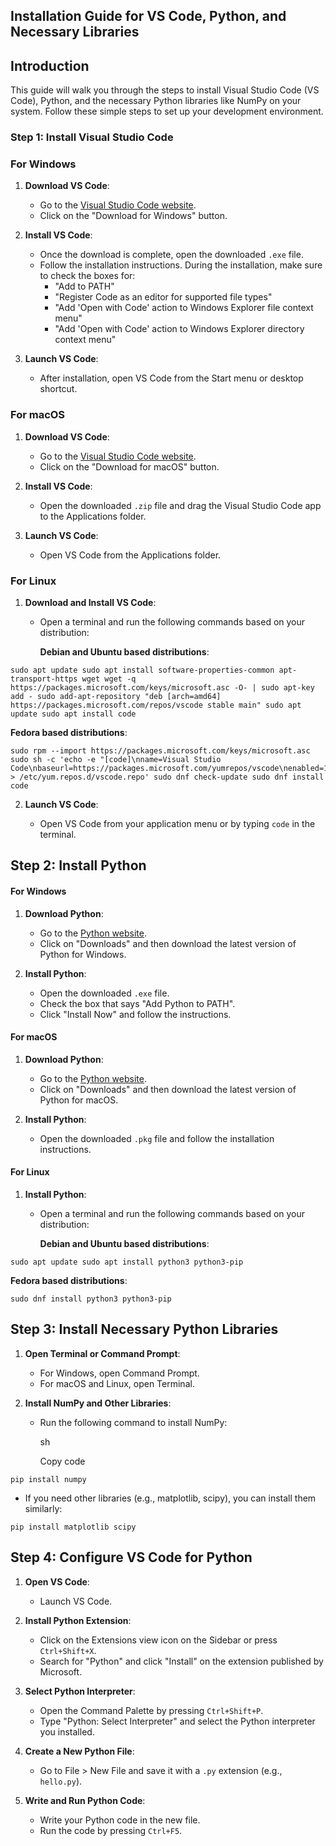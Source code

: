 
## Installation Guide for VS Code, Python, and Necessary Libraries

## Introduction

This guide will walk you through the steps to install Visual Studio Code (VS Code), Python, and the necessary Python libraries like NumPy on your system. Follow these simple steps to set up your development environment.

### Step 1: Install Visual Studio Code

### For Windows

1. **Download VS Code**:
    
    - Go to the [Visual Studio Code website](https://code.visualstudio.com/).
    - Click on the "Download for Windows" button.
2. **Install VS Code**:
    
    - Once the download is complete, open the downloaded `.exe` file.
    - Follow the installation instructions. During the installation, make sure to check the boxes for:
        - "Add to PATH"
        - "Register Code as an editor for supported file types"
        - "Add 'Open with Code' action to Windows Explorer file context menu"
        - "Add 'Open with Code' action to Windows Explorer directory context menu"
3. **Launch VS Code**:
    
    - After installation, open VS Code from the Start menu or desktop shortcut.

### For macOS

1. **Download VS Code**:
    
    - Go to the [Visual Studio Code website](https://code.visualstudio.com/).
    - Click on the "Download for macOS" button.
2. **Install VS Code**:
    
    - Open the downloaded `.zip` file and drag the Visual Studio Code app to the Applications folder.
3. **Launch VS Code**:
    
    - Open VS Code from the Applications folder.

### For Linux

1. **Download and Install VS Code**:
    
    - Open a terminal and run the following commands based on your distribution:
        
        **Debian and Ubuntu based distributions**:
        
```
sudo apt update sudo apt install software-properties-common apt-transport-https wget wget -q https://packages.microsoft.com/keys/microsoft.asc -O- | sudo apt-key add - sudo add-apt-repository "deb [arch=amd64] https://packages.microsoft.com/repos/vscode stable main" sudo apt update sudo apt install code
```
        
**Fedora based distributions**:
```
sudo rpm --import https://packages.microsoft.com/keys/microsoft.asc sudo sh -c 'echo -e "[code]\nname=Visual Studio Code\nbaseurl=https://packages.microsoft.com/yumrepos/vscode\nenabled=1\ngpgcheck=1\ngpgkey=https://packages.microsoft.com/keys/microsoft.asc" > /etc/yum.repos.d/vscode.repo' sudo dnf check-update sudo dnf install code
```
        
2. **Launch VS Code**:
    
    - Open VS Code from your application menu or by typing `code` in the terminal.

## Step 2: Install Python

#### For Windows

1. **Download Python**:
    
    - Go to the [Python website](https://www.python.org/).
    - Click on "Downloads" and then download the latest version of Python for Windows.
2. **Install Python**:
    
    - Open the downloaded `.exe` file.
    - Check the box that says "Add Python to PATH".
    - Click "Install Now" and follow the instructions.

#### For macOS

1. **Download Python**:
    
    - Go to the [Python website](https://www.python.org/).
    - Click on "Downloads" and then download the latest version of Python for macOS.
2. **Install Python**:
    
    - Open the downloaded `.pkg` file and follow the installation instructions.

#### For Linux

1. **Install Python**:
    - Open a terminal and run the following commands based on your distribution:
        
        **Debian and Ubuntu based distributions**:
```
sudo apt update sudo apt install python3 python3-pip
```

**Fedora based distributions**:
        
```
sudo dnf install python3 python3-pip
```
        

## Step 3: Install Necessary Python Libraries

1. **Open Terminal or Command Prompt**:
    
    - For Windows, open Command Prompt.
    - For macOS and Linux, open Terminal.
2. **Install NumPy and Other Libraries**:
    
    - Run the following command to install NumPy:
        
        sh
        
        Copy code
```
pip install numpy
```
        

- If you need other libraries (e.g., matplotlib, scipy), you can install them similarly:
```
pip install matplotlib scipy
```
## Step 4: Configure VS Code for Python

1. **Open VS Code**:
    
    - Launch VS Code.
2. **Install Python Extension**:
    
    - Click on the Extensions view icon on the Sidebar or press `Ctrl+Shift+X`.
    - Search for "Python" and click "Install" on the extension published by Microsoft.
3. **Select Python Interpreter**:
    
    - Open the Command Palette by pressing `Ctrl+Shift+P`.
    - Type "Python: Select Interpreter" and select the Python interpreter you installed.
4. **Create a New Python File**:
    
    - Go to File > New File and save it with a `.py` extension (e.g., `hello.py`).
5. **Write and Run Python Code**:
    
    - Write your Python code in the new file.
    - Run the code by pressing `Ctrl+F5`.